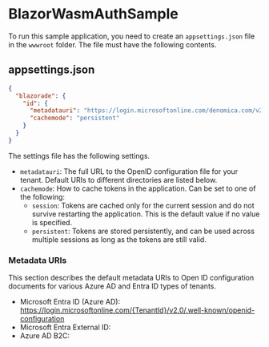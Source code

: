 ﻿# BlazorWasmAuthSample

To run this sample application, you need to create an `appsettings.json` file in the `wwwroot` folder. The file must have the following contents.

## appsettings.json

``` JSON
{
  "blazorade": {
    "id": {
      "metadatauri": "https://login.microsoftonline.com/denomica.com/v2.0/.well-known/openid-configuration",
      "cachemode": "persistent"
    }
  }
}
```

The settings file has the following settings.

- `metadatauri`: The full URL to the OpenID configuration file for your tenant. Default URIs to different directories are listed below. 
- `cachemode`: How to cache tokens in the application. Can be set to one of the following:
    - `session`: Tokens are cached only for the current session and do not survive restarting the application. This is the default value if no value is specified.
    - `persistent`: Tokens are stored persistently, and can be used across multiple sessions as long as the tokens are still valid.

### Metadata URIs

This section describes the default metadata URIs to Open ID configuration documents for various Azure AD and Entra ID types of tenants.

- Microsoft Entra ID (Azure AD): https://login.microsoftonline.com/{TenantId}/v2.0/.well-known/openid-configuration
- Microsoft Entra External ID: 
- Azure AD B2C: 